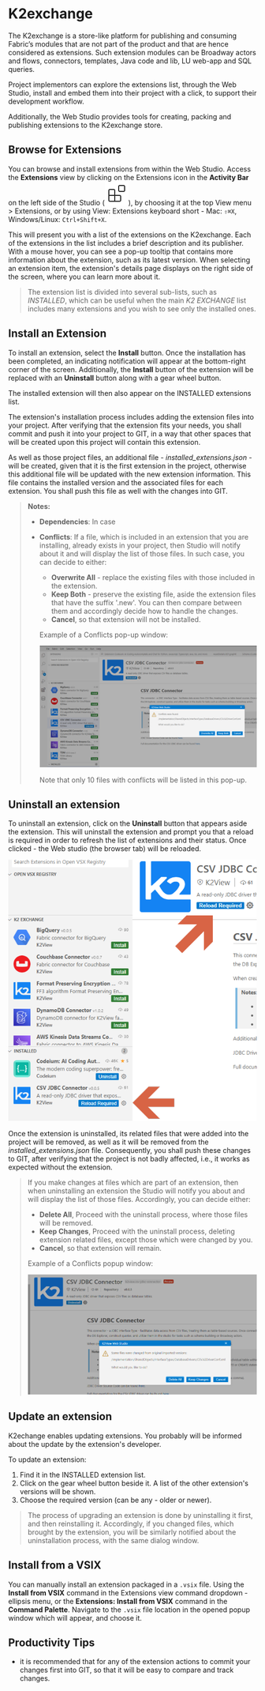 <web>

# K2exchange

The K2exchange is a store-like platform for publishing and consuming Fabric’s modules that are not part of the product and that are hence considered as extensions. Such extension modules can be Broadway actors and flows, connectors, templates, Java code and lib, LU web-app and SQL queries. 

Project implementors can explore the extensions list, through the Web Studio, install and embed them into their project with a click, to support their development workflow.

Additionally, the Web Studio provides tools for creating, packing and publishing extensions to the K2exchange store.



## Browse for Extensions

You can browse and install extensions from within the Web Studio. Access the **Extensions** view by clicking on the Extensions icon in the **Activity Bar** on the left side of the Studio (![Extensions view icon](images/web/28_ext_icon.svg)), by choosing it at the top View menu > Extensions, or by using View: Extensions keyboard short - Mac: `⇧⌘X`, Windows/Linux: `Ctrl+Shift+X`.

This will present you with a list of the extensions on the K2exchange. Each of the extensions in the list includes a brief description and its publisher. With a mouse hover, you can see a pop-up tooltip that contains more information about the extension, such as its latest version. When selecting an extension item, the extension's details page displays on the right side of the screen, where you can learn more about it.

> The extension list is divided into several sub-lists, such as *INSTALLED*, which can be useful when the main *K2 EXCHANGE* list includes many extensions and you wish to see only the installed ones.



## Install an Extension

To install an extension, select the **Install** button. Once the installation has been completed, an indicating notification will appear at the bottom-right corner of the screen. Additionally, the **Install** button of the extension will be replaced with an **Uninstall** button along with a gear wheel button. 

The installed extension will then also appear on the INSTALLED extensions list.

The extension's installation process includes adding the extension files into your project. After verifying that the extension fits your needs, you shall commit and push it into your project to GIT, in a way that other spaces that will be created upon this project will contain this extension.

As well as those project files, an additional file - *installed_extensions.json* - will be created, given that it is the first extension in the project, otherwise this additional file will be updated with the new extension information. This file contains the installed version and the associated files for each extension. You shall push this file as well with the changes into GIT.

> **Notes:** 
>
> * **Dependencies**: In case 
>
> * **Conflicts**: If a file, which is included in an extension that you are installing, already exists in your project, then Studio will notify about it and will display the list of those files. In such case, you can decide to either:
>
>   * **Overwrite All** - replace the existing files with those included in the extension.
>   * **Keep Both** - preserve the existing file, aside the extension files that have the suffix '.new'. You can then compare between them and accordingly decide how to handle the changes.
>   * **Cancel**, so that extension will not be installed.
>
>   
>   
>   Example of a Conflicts pop-up window:
>   
>   ![](images/web/28_install_conflicts.png) 
>   
>   Note that only 10 files with conflicts will be listed in this pop-up.




## Uninstall an extension

To uninstall an extension, click on the **Uninstall** button that appears aside the extension. This will uninstall the extension and prompt you that a reload is required in order to refresh the list of extensions and their status. Once clicked - the Web studio (the browser tab) will be reloaded.






![img](images/web/28_uninstall_reload.png)



Once the extension is uninstalled, its related files that were added into the project will be removed, as well as it will be removed from the *installed_extensions.json* file. Consequently, you shall push these changes to GIT, after verifying that the project is not badly affected, i.e., it works as expected without the extension.

 

> If you make changes at files which are part of an extension, then when uninstalling an extension the Studio will notify you about and will display the list of those files. Accordingly,  you can decide either:
>
> * **Delete All**, Proceed with the uninstall process, where those files will be removed. 
> * **Keep Changes**, Proceed with the uninstall process, deleting extension related files, except those which were changed by you. 
> * **Cancel**, so that extension will remain.
>
> 
>
> Example of a Conflicts popup window:
>
> ![](images/web/28_uninstall_changes_alert.png)



## Update an extension

K2echange enables updating extensions. You probably will be informed about the update by the extension's developer.

To update an extension:

1. Find it in the INSTALLED extension list. 
2. Click on the gear wheel button beside it. A list of the other extension's versions will be shown.
3. Choose the required version (can be any - older or newer).



> The process of upgrading an extension is done by uninstalling it first, and then reinstalling it. Accordingly, if you changed files, which brought by the extension, you will be similarly notified about the uninstallation process, with the same dialog window.  



## Install from a VSIX

You can manually install an extension packaged in a `.vsix` file. Using the **Install from VSIX** command in the Extensions view command dropdown - ellipsis menu, or the **Extensions: Install from VSIX** command in the **Command Palette**. Navigate to the `.vsix` file location in the opened popup window which will appear, and choose it.



## Productivity Tips

* it is recommended that for any of the extension actions to commit your changes first into GIT, so that it will be easy to compare and track changes.

</web>
